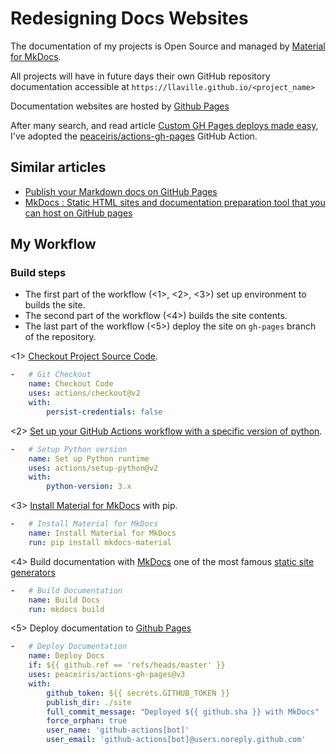 # Redesigning Docs Websites

The documentation of my projects is Open Source and managed by [Material for MkDocs](https://squidfunk.github.io/mkdocs-material/).

All projects will have in future days their own GitHub repository documentation accessible at `https://llaville.github.io/<project_name>`

Documentation websites are hosted by [Github Pages](https://pages.github.com/)

After many search, and read article [Custom GH Pages deploys made easy](https://dev.to/michaelcurrin/github-pages-deploys-made-easy-343o),
I've adopted the [peaceiris/actions-gh-pages](https://github.com/peaceiris/actions-gh-pages) GitHub Action.

## Similar articles

- [Publish your Markdown docs on GitHub Pages](https://dev.to/ar2pi/publish-your-markdown-docs-on-github-pages-6pe)
- [MkDocs : Static HTML sites and documentation preparation tool that you can host on GitHub pages](https://dev.to/sandeepbalachandran/mkdocs-static-html-sites-and-documentation-preparation-tool-that-you-can-host-on-github-pages-262f)

## My Workflow

### Build steps

- The first part of the workflow (<1>, <2>, <3>) set up environment to builds the site.
- The second part of the workflow (<4>) builds the site contents.
- The last part of the workflow (<5>) deploy the site on `gh-pages` branch of the repository.

<1> [Checkout Project Source Code](https://github.com/actions/checkout).
```yaml
-   # Git Checkout
    name: Checkout Code
    uses: actions/checkout@v2
    with:
        persist-credentials: false
```

<2> [Set up your GitHub Actions workflow with a specific version of python](https://github.com/actions/setup-python).
```yaml
-   # Setup Python version
    name: Set up Python runtime
    uses: actions/setup-python@v2
    with:
        python-version: 3.x
```

<3> [Install Material for MkDocs](https://squidfunk.github.io/mkdocs-material/getting-started/#with-pip) with pip.
```yaml
-   # Install Material for MkDocs
    name: Install Material for MkDocs
    run: pip install mkdocs-material
```

<4> Build documentation with [MkDocs](https://www.mkdocs.org/) one of the most famous [static site generators](https://jamstack.org/generators/)
```yaml
-   # Build Documentation
    name: Build Docs
    run: mkdocs build
```

<5> Deploy documentation to [Github Pages](https://pages.github.com/)
```yaml
-   # Deploy Documentation
    name: Deploy Docs
    if: ${{ github.ref == 'refs/heads/master' }}
    uses: peaceiris/actions-gh-pages@v3
    with:
        github_token: ${{ secrets.GITHUB_TOKEN }}
        publish_dir: ./site
        full_commit_message: "Deployed ${{ github.sha }} with MkDocs"
        force_orphan: true
        user_name: 'github-actions[bot]'
        user_email: 'github-actions[bot]@users.noreply.github.com'
```
